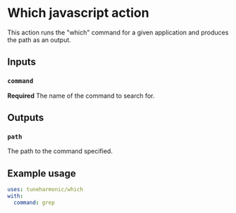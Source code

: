 # Which javascript action

This action runs the "which" command for a given application and produces the path as an output.

## Inputs

### `command`

**Required** The name of the command to search for.

## Outputs

### `path`

The path to the command specified.

## Example usage

```yaml
uses: tuneharmonic/which
with:
  command: grep
```